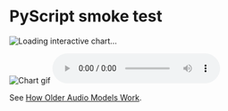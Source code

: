 
<h1>PyScript smoke test</h1>

<div id="viz">
  <img src="assets/cars_scatter.png" alt="Loading interactive chart…" />
</div>
<script type="py" src="py/index-viz-1.py" config="pyscript.toml" target="#viz"></script>

<!-- Quick inline sanity check -->
<script type="py">
from pyscript import display
display("hello from Python")
</script>






![Chart gif](assets/anim.gif)
<audio controls src="assets/clip.mp3"></audio>

See [How Older Audio Models Work](how-older-audio-models-work.md).